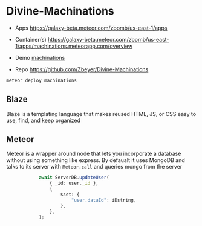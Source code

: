 # Divine-Machinations

- Apps https://galaxy-beta.meteor.com/zbomb/us-east-1/apps

- Container(s) https://galaxy-beta.meteor.com/zbomb/us-east-1/apps/machinations.meteorapp.com/overview

- Demo [machinations](machinations.meteorapp.com)

- Repo https://github.com/Zbeyer/Divine-Machinations

```bash
meteor deploy machinations
```



## Blaze 

Blaze is a templating language that makes reused HTML, JS, or CSS easy to use, find, and keep organized

## Meteor

Meteor is a wrapper around node that lets you incorporate a database without using something like express. By defaualt it uses MongoDB and talks to its server with `Meteor.call` and queries mongo from the server

```ts
			await ServerDB.updateUser(
				{ _id: user._id },
				{
					$set: {
						"user.dataId": iDstring,
					},
				},
			);
```


